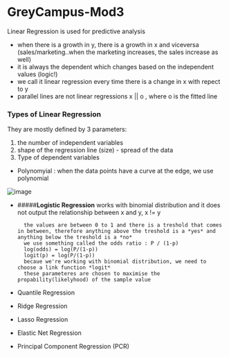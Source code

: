 # GreyCampus-Mod3

Linear Regression is used for predictive analysis
- when there is a growth in y, there is a growth in x and viceversa (sales/marketing..when the marketing increases, the sales increase as well)
- it is always the dependent which changes based on the independent values (logic!)
- we call it linear regression every time there is a change in x with repect to y
- parallel lines are not linear regressions x || o , where o is the fitted line

### Types of Linear Regression
They are mostly defined by 3 parameters: 
1. the number of independent variables
2. shape of the regression line (size) - spread of the data 
3. Type of dependent variables

- Polynomyial : when the data points have a curve at the edge, we use polynomial

![image](https://user-images.githubusercontent.com/72341578/152889483-087ee50c-9f8c-431e-9ec6-0df406ffcc59.png)


- #####**Logistic Regression** works with binomial distribution and it does not output the relationship between x and y, x != y

        the values are between 0 to 1 and there is a treshold that comes in between, therefore anything above the treshold is a *yes* and anything below the treshold is a *no*
        we use something called the odds ratio : P / (1-p) 
        log(odds) = log(P/(1-p))
        logit(p) = log(P/(1-p))
        becaue we're working with binomial distribution, we need to choose a link function *logit*
        these parameteres are chosen to maximise the propability(likelyhood) of the sample value 
        
        
- Quantile Regression
- Ridge Regression
- Lasso Regression
- Elastic Net Regression
- Principal Component Regression (PCR)
